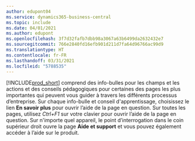 ```yaml
---
author: edupont04
ms.service: dynamics365-business-central
ms.topic: include
ms.date: 04/01/2021
ms.author: edupont
ms.openlocfilehash: 3f7d32fafb7dbb98a3067a63b6499da2632432e7
ms.sourcegitcommit: 766e2840fd16efb901d211d7fa64d96766ac99d9
ms.translationtype: HT
ms.contentlocale: fr-FR
ms.lasthandoff: 03/31/2021
ms.locfileid: "5788535"
---
```

[!INCLUDE[prod_short](prod_short.md)] comprend des info-bulles pour les champs et les actions et des conseils pédagogiques pour certaines des pages les plus importantes qui peuvent vous guider à travers les différents processus d’entreprise. Sur chaque info-bulle et conseil d'apprentissage, choisissez le lien **En savoir plus** pour ouvrir l’aide de la page en question. Sur toutes les pages, utilisez *Ctrl+F1* sur votre clavier pour ouvrir l’aide de la page en question. Sur n'importe quel appareil, le point d’interrogation dans le coin supérieur droit ouvre la page **Aide et support** et vous pouvez également accéder à l’aide sur le produit.  
